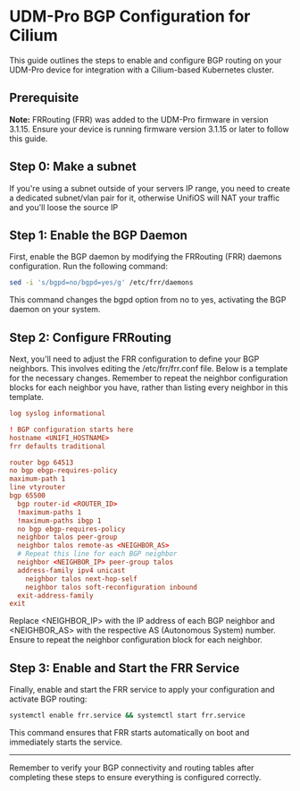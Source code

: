 # UDM-Pro BGP Configuration for Cilium

This guide outlines the steps to enable and configure BGP routing on your UDM-Pro device for integration with a Cilium-based Kubernetes cluster.

## Prerequisite

**Note:** FRRouting (FRR) was added to the UDM-Pro firmware in version 3.1.15. Ensure your device is running firmware version 3.1.15 or later to follow this guide.

## Step 0: Make a subnet

If you're using a subnet outside of your servers IP range, you need to create a dedicated subnet/vlan pair for it, otherwise UnifiOS will NAT your traffic and you'll loose the source IP

## Step 1: Enable the BGP Daemon

First, enable the BGP daemon by modifying the FRRouting (FRR) daemons configuration. Run the following command:

```bash
sed -i 's/bgpd=no/bgpd=yes/g' /etc/frr/daemons
```

This command changes the bgpd option from no to yes, activating the BGP daemon on your system.

## Step 2: Configure FRRouting

Next, you'll need to adjust the FRR configuration to define your BGP neighbors. This involves editing the /etc/frr/frr.conf file. Below is a template for the necessary changes. Remember to repeat the neighbor configuration blocks for each neighbor you have, rather than listing every neighbor in this template.

```conf
log syslog informational

! BGP configuration starts here
hostname <UNIFI_HOSTNAME>
frr defaults traditional

router bgp 64513
no bgp ebgp-requires-policy
maximum-path 1
line vtyrouter
bgp 65500
  bgp router-id <ROUTER_ID>
  !maximum-paths 1
  !maximum-paths ibgp 1
  no bgp ebgp-requires-policy
  neighbor talos peer-group
  neighbor talos remote-as <NEIGHBOR_AS>
  # Repeat this line for each BGP neighbor
  neighbor <NEIGHBOR_IP> peer-group talos
  address-family ipv4 unicast
    neighbor talos next-hop-self
    neighbor talos soft-reconfiguration inbound
  exit-address-family
exit
```

Replace <NEIGHBOR_IP> with the IP address of each BGP neighbor and <NEIGHBOR_AS> with the respective AS (Autonomous System) number. Ensure to repeat the neighbor configuration block for each neighbor.

## Step 3: Enable and Start the FRR Service

Finally, enable and start the FRR service to apply your configuration and activate BGP routing:

```bash
systemctl enable frr.service && systemctl start frr.service
```

This command ensures that FRR starts automatically on boot and immediately starts the service.

<hr />

Remember to verify your BGP connectivity and routing tables after completing these steps to ensure everything is configured correctly.
